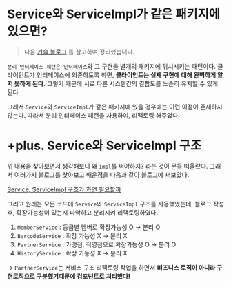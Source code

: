# Service와 ServiceImpl가 같은 패키지에 있으면?  

> 다음 [기술 블로그](https://hudi.blog/separated-interface-pattern/) 를 참고하여 정리했습니다.

`분리 인터페이스 패턴은 인터페이스`와 그 구현을 별개의 패키지에 위치시키는 패턴이다. 클라이언트가 인터페이스에 의존하도록 하면, **클라이언트는 실제 구현에 대해 완벽하게 알지 못하게 된다.**
그렇기 때문에 서로 다른 시스템간의 결합도를 느슨히 유지할 수 있게 된다.

그래서 `Service`와 `ServiceImpl`가 같은 패키지에 있을 경우에는 이런 이점이 존재하지 않는다. 
따라서 분리 인터페이스 패턴을 사용하여, 리팩토링 해주었다. 


# +plus. Service와 ServiceImpl 구조

위 내용을 찾아보면서 생각해보니 왜 `impl`를 써야하지? 라는 것이 문득 떠올랐다.
그래서 여러가지 블로그를 찾아보고 배운점을 다음과 같이 블로그에 써보았다.

[Service, ServiceImpl 구조가 과연 필요할까](https://velog.io/@kirise/SpringTIL-Service-ServiceImpl-%EA%B5%AC%EC%A1%B0%EA%B0%80-%EA%B3%BC%EC%97%B0-%ED%95%84%EC%9A%94%ED%95%A0%EA%B9%8C)

그리고 원래는 모든 코드에 `Service`와 `ServiceImpl` 구조를 사용했었는데, 블로그 작성 후, 확장가능성이 있는지 파악하고 분리시켜 리팩토링하였다.


1. `MemberService` : 등급별 멤버로 확장가능성 O → 분리 O
2. `BarcodeService` : 확장 가능성 X → 분리 X 
3. `PartnerService` : 가맹점, 직영점으로 확장가능성 O → 분리 O 
4. `HistoryService` : 확장 가능성 X → 분리 X 

→ `PartnerService`는 서비스 구조 리팩토링 작업을 하면서 **비즈니스 로직이 아니라 구현로직으로 구분했기때문에 컴포넌트로 처리했다!**
